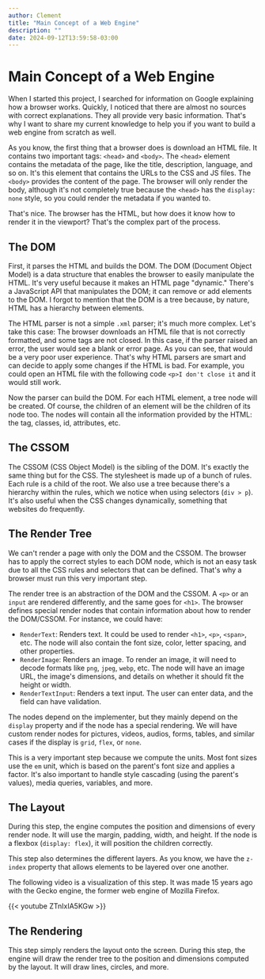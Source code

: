 ```yaml
---
author: Clement
title: "Main Concept of a Web Engine"
description: ""
date: 2024-09-12T13:59:58-03:00
---
```


# Main Concept of a Web Engine

When I started this project, I searched for information on Google explaining how a browser works. Quickly, I noticed that there are almost no sources with correct explanations. They all provide very basic information. That's why I want to share my current knowledge to help you if you want to build a web engine from scratch as well.

As you know, the first thing that a browser does is download an HTML file. It contains two important tags: `<head>` and `<body>`. The `<head>` element contains the metadata of the page, like the title, description, language, and so on. It's this element that contains the URLs to the CSS and JS files. The `<body>` provides the content of the page. The browser will only render the body, although it's not completely true because the `<head>` has the `display: none` style, so you could render the metadata if you wanted to.

That's nice. The browser has the HTML, but how does it know how to render it in the viewport? That's the complex part of the process.

## The DOM

First, it parses the HTML and builds the DOM. The DOM (Document Object Model) is a data structure that enables the browser to easily manipulate the HTML. It's very useful because it makes an HTML page "dynamic." There's a JavaScript API that manipulates the DOM; it can remove or add elements to the DOM. I forgot to mention that the DOM is a tree because, by nature, HTML has a hierarchy between elements.

The HTML parser is not a simple `.xml` parser; it's much more complex. Let's take this case: The browser downloads an HTML file that is not correctly formatted, and some tags are not closed. In this case, if the parser raised an error, the user would see a blank or error page. As you can see, that would be a very poor user experience. That's why HTML parsers are smart and can decide to apply some changes if the HTML is bad. For example, you could open an HTML file with the following code `<p>I don't close it` and it would still work.

Now the parser can build the DOM. For each HTML element, a tree node will be created. Of course, the children of an element will be the children of its node too. The nodes will contain all the information provided by the HTML: the tag, classes, id, attributes, etc.

## The CSSOM

The CSSOM (CSS Object Model) is the sibling of the DOM. It's exactly the same thing but for the CSS. The stylesheet is made up of a bunch of rules. Each rule is a child of the root. We also use a tree because there's a hierarchy within the rules, which we notice when using selectors (`div > p`). It's also useful when the CSS changes dynamically, something that websites do frequently.

## The Render Tree

We can't render a page with only the DOM and the CSSOM. The browser has to apply the correct styles to each DOM node, which is not an easy task due to all the CSS rules and selectors that can be defined. That's why a browser must run this very important step.

The render tree is an abstraction of the DOM and the CSSOM. A `<p>` or an `input` are rendered differently, and the same goes for `<h1>`. The browser defines special render nodes that contain information about how to render the DOM/CSSOM. For instance, we could have:

- `RenderText`: Renders text. It could be used to render `<h1>`, `<p>`, `<span>`, etc. The node will also contain the font size, color, letter spacing, and other properties.
- `RenderImage`: Renders an image. To render an image, it will need to decode formats like `png`, `jpeg`, `webp`, etc. The node will have an image URL, the image's dimensions, and details on whether it should fit the height or width.
- `RenderTextInput`: Renders a text input. The user can enter data, and the field can have validation.

The nodes depend on the implementer, but they mainly depend on the `display` property and if the node has a special rendering. We will have custom render nodes for pictures, videos, audios, forms, tables, and similar cases if the display is `grid`, `flex`, or `none`.

This is a very important step because we compute the units. Most font sizes use the `em` unit, which is based on the parent's font size and applies a factor. It's also important to handle style cascading (using the parent's values), media queries, variables, and more.

## The Layout

During this step, the engine computes the position and dimensions of every render node. It will use the margin, padding, width, and height. If the node is a flexbox (`display: flex`), it will position the children correctly.

This step also determines the different layers. As you know, we have the `z-index` property that allows elements to be layered over one another.

The following video is a visualization of this step. It was made 15 years ago with the Gecko engine, the former web engine of Mozilla Firefox.

{{< youtube ZTnIxIA5KGw >}}

## The Rendering

This step simply renders the layout onto the screen. During this step, the engine will draw the render tree to the position and dimensions computed by the layout. It will draw lines, circles, and more.
